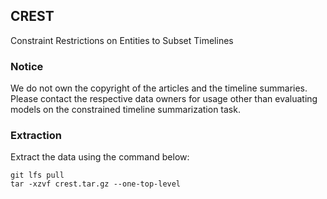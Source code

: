 ## CREST
Constraint Restrictions on Entities to Subset Timelines

### Notice
We do not own the copyright of the articles and the timeline summaries. Please contact the respective data owners for usage other than evaluating models on the constrained timeline summarization task.

### Extraction
Extract the data using the command below:
```
git lfs pull
tar -xzvf crest.tar.gz --one-top-level
```
